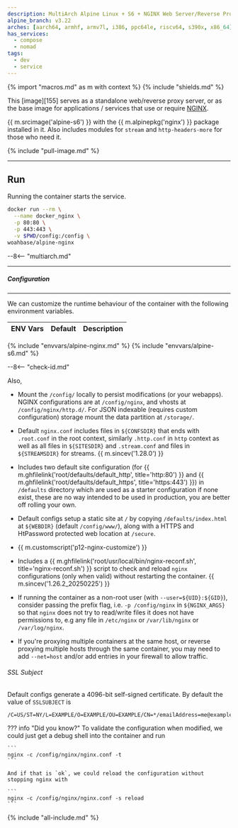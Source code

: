 ```yaml
---
description: MultiArch Alpine Linux + S6 + NGINX Web Server/Reverse Proxy.
alpine_branch: v3.22
arches: [aarch64, armhf, armv7l, i386, ppc64le, riscv64, s390x, x86_64]
has_services:
  - compose
  - nomad
tags:
  - dev
  - service
---
```


{% import "macros.md" as m with context %}
{% include "shields.md" %}

This [image][155] serves as a standalone web/reverse proxy server,
or as the base image for applications / services that use or
require [NGINX][1].

{{ m.srcimage('alpine-s6') }} with the {{ m.alpinepkg('nginx') }}
package installed in it. Also includes modules for `stream` and
`http-headers-more` for those who need it.

{% include "pull-image.md" %}

---
Run
---

Running the container starts the service.

``` sh
docker run --rm \
  --name docker_nginx \
  -p 80:80 \
  -p 443:443 \
  -v $PWD/config:/config \
woahbase/alpine-nginx
```

--8<-- "multiarch.md"

---
##### Configuration
---

We can customize the runtime behaviour of the container with the
following environment variables.

| ENV Vars   | Default   | Description
| :---       | :---      | :---
{% include "envvars/alpine-nginx.md" %}
{% include "envvars/alpine-s6.md" %}

--8<-- "check-id.md"

Also,

* Mount the `/config/` locally to persist
  modifications (or your webapps). NGINX configurations are at
  `/config/nginx`, and vhosts at `/config/nginx/http.d/`. For JSON
  indexable (requires custom configuration) storage mount the data
  partition at `/storage/`.

* Default `nginx.conf` includes files in `${CONFSDIR}` that ends
  with `.root.conf` in the root context, similarly `.http.conf` in
  `http` context as well as all files in `${SITESDIR}` and
  `.stream.conf` and files in `${STREAMSDIR}` for streams. {{
  m.sincev('1.28.0')  }}

* Includes two default site configuration (for {{
  m.ghfilelink('root/defaults/default_http', title='http:80') }}
  and {{ m.ghfilelink('root/defaults/default_https',
  title='https:443') }}) in `/defaults` directory which are used
  as a starter configuration if none exist, these are no way
  intended to be used in production, you are better off rolling
  your own.

* Default configs setup a static site at `/` by copying
  `/defaults/index.html` at `${WEBDIR}` (default `/config/www/`),
  along with a HTTPS and HtPassword protected web location at
  `/secure`.

* {{ m.customscript('p12-nginx-customize') }}

* Includes a {{ m.ghfilelink('root/usr/local/bin/nginx-reconf.sh',
  title='nginx-reconf.sh') }} script to check and reload `nginx`
  configurations (only when valid) without restarting the
  container. {{ m.sincev('1.26.2_20250225') }}

* If running the container as a non-root user (with
  `--user=${UID}:${GID}`), consider passing the prefix flag, i.e.
  `-p /config/nginx` in `${NGINX_ARGS}` so that `nginx` does not
  try to read/write files it does not have permissions to, e.g any
  file in `/etc/nginx` or `/var/lib/nginx` or `/var/log/nginx`.

* If you're proxying multiple containers at the same host, or
  reverse proxying multiple hosts through the same container, you
  may need to add `--net=host` and/or add entries in your firewall
  to allow traffic.

###### SSL Subject

Default configs generate a 4096-bit self-signed certificate. By
default the value of `SSLSUBJECT` is
```
/C=US/ST=NY/L=EXAMPLE/O=EXAMPLE/OU=EXAMPLE/CN=*/emailAddress=me@example.com
```

??? info "Did you know?"
    To validate the configuration when modified, we could just
    get a debug shell into the container and run

    ```
    nginx -c /config/nginx/nginx.conf -t
    ```

    And if that is `ok`, we could reload the configuration without
    stopping nginx with

    ```
    nginx -c /config/nginx/nginx.conf -s reload
    ```

[1]: https://nginx.org
[2]: https://github.com/denji/nginx-tuning

{% include "all-include.md" %}
